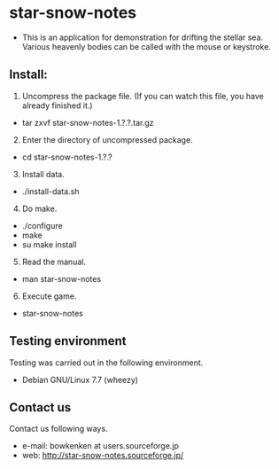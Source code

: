 # star-snow-notes

- This is an application for demonstration for drifting the stellar sea.
Various heavenly bodies can be called with the mouse or keystroke.

## Install:

1. Uncompress the package file.
   (If you can watch this file, you have already finished it.)
  - tar zxvf star-snow-notes-1.?.?.tar.gz
2. Enter the directory of uncompressed package.
  - cd star-snow-notes-1.?.?
3. Install data.
  - ./install-data.sh
4. Do make.
  - ./configure
  - make
  - su make install
5. Read the manual.
  - man star-snow-notes
6. Execute game.
  - star-snow-notes

## Testing environment
Testing was carried out in the following environment.

- Debian GNU/Linux 7.7 (wheezy)

## Contact us
Contact us following ways.

- e-mail:
bowkenken at users.sourceforge.jp
- web:
http://star-snow-notes.sourceforge.jp/
